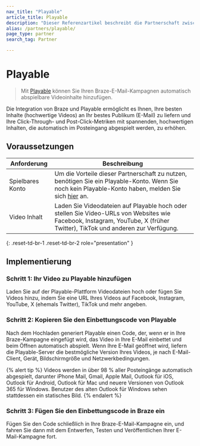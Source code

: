 ```yaml
---
nav_title: "Playable"
article_title: Playable
description: "Dieser Referenzartikel beschreibt die Partnerschaft zwischen Braze und Playable, einer Videoplattform, die es Ihnen ermöglicht, Videoinhalte zu Ihren Braze-E-Mail-Kampagnen hinzuzufügen."
alias: /partners/playable/
page_type: partner
search_tag: Partner

---
```


# Playable

> Mit [Playable][1] können Sie Ihren Braze-E-Mail-Kampagnen automatisch abspielbare Videoinhalte hinzufügen.

Die Integration von Braze und Playable ermöglicht es Ihnen, Ihre besten Inhalte (hochwertige Videos) an Ihr bestes Publikum (E-Mail) zu liefern und Ihre Click-Through- und Post-Click-Metriken mit spannenden, hochwertigen Inhalten, die automatisch im Posteingang abgespielt werden, zu erhöhen.

## Voraussetzungen

| Anforderung | Beschreibung | 
| ----------- | ----------- |
| Spielbares Konto | Um die Vorteile dieser Partnerschaft zu nutzen, benötigen Sie ein Playable-Konto. Wenn Sie noch kein Playable-Konto haben, melden Sie sich [hier][signup] an.
Video Inhalt | Laden Sie Videodateien auf Playable hoch oder stellen Sie Video-URLs von Websites wie Facebook, Instagram, YouTube, X (früher Twitter), TikTok und anderen zur Verfügung. |
{: .reset-td-br-1 .reset-td-br-2 role="presentation" }

## Implementierung

### Schritt 1: Ihr Video zu Playable hinzufügen

Laden Sie auf der Playable-Plattform Videodateien hoch oder fügen Sie Videos hinzu, indem Sie eine URL Ihres Videos auf Facebook, Instagram, YouTube, X (ehemals Twitter), TikTok und mehr angeben.

### Schritt 2: Kopieren Sie den Einbettungscode von Playable

Nach dem Hochladen generiert Playable einen Code, der, wenn er in Ihre Braze-Kampagne eingefügt wird, das Video in Ihre E-Mail einbettet und beim Öffnen automatisch abspielt. Wenn Ihre E-Mail geöffnet wird, liefern die Playable-Server die bestmögliche Version Ihres Videos, je nach E-Mail-Client, Gerät, Bildschirmgröße und Netzwerkbedingungen.

{% alert tip %}
Videos werden in über 98 % aller Posteingänge automatisch abgespielt, darunter iPhone Mail, Gmail, Apple Mail, Outlook für iOS, Outlook für Android, Outlook für Mac und neuere Versionen von Outlook 365 für Windows. Benutzer des alten Outlook für Windows sehen stattdessen ein statisches Bild.
{% endalert %}

### Schritt 3: Fügen Sie den Einbettungscode in Braze ein

Fügen Sie den Code schließlich in Ihre Braze-E-Mail-Kampagne ein, und fahren Sie dann mit dem Entwerfen, Testen und Veröffentlichen Ihrer E-Mail-Kampagne fort.

[1]: https://playable.video
[signup]: https://signup.playable.video